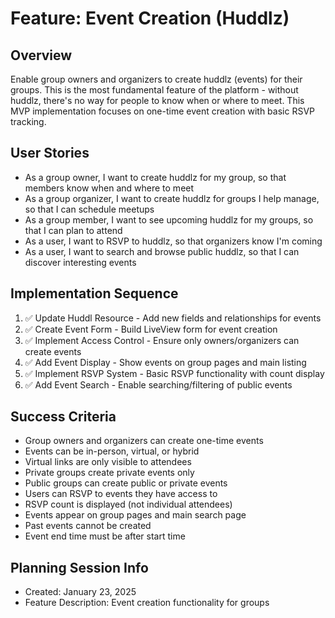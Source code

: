 # Feature: Event Creation (Huddlz)

## Overview
Enable group owners and organizers to create huddlz (events) for their groups. This is the most fundamental feature of the platform - without huddlz, there's no way for people to know when or where to meet. This MVP implementation focuses on one-time event creation with basic RSVP tracking.

## User Stories
- As a group owner, I want to create huddlz for my group, so that members know when and where to meet
- As a group organizer, I want to create huddlz for groups I help manage, so that I can schedule meetups
- As a group member, I want to see upcoming huddlz for my groups, so that I can plan to attend
- As a user, I want to RSVP to huddlz, so that organizers know I'm coming
- As a user, I want to search and browse public huddlz, so that I can discover interesting events

## Implementation Sequence
1. ✅ Update Huddl Resource - Add new fields and relationships for events
2. ✅ Create Event Form - Build LiveView form for event creation
3. ✅ Implement Access Control - Ensure only owners/organizers can create events
4. ✅ Add Event Display - Show events on group pages and main listing
5. ✅ Implement RSVP System - Basic RSVP functionality with count display
6. ✅ Add Event Search - Enable searching/filtering of public events

## Success Criteria
- Group owners and organizers can create one-time events
- Events can be in-person, virtual, or hybrid
- Virtual links are only visible to attendees
- Private groups create private events only
- Public groups can create public or private events
- Users can RSVP to events they have access to
- RSVP count is displayed (not individual attendees)
- Events appear on group pages and main search page
- Past events cannot be created
- Event end time must be after start time

## Planning Session Info
- Created: January 23, 2025
- Feature Description: Event creation functionality for groups